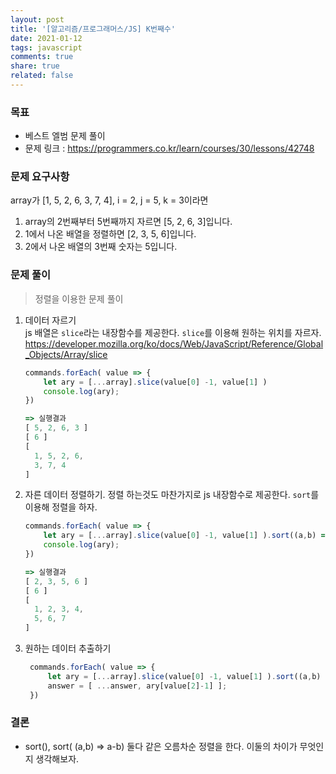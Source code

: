 ```yaml
---
layout: post
title: '[알고리즘/프로그래머스/JS] K번째수'
date: 2021-01-12
tags: javascript  
comments: true
share: true
related: false
---
```


### 목표
* 베스트 엘범 문제 풀이  
* 문제 링크 : https://programmers.co.kr/learn/courses/30/lessons/42748

### 문제 요구사항 
 array가 [1, 5, 2, 6, 3, 7, 4], i = 2, j = 5, k = 3이라면

1. array의 2번째부터 5번째까지 자르면 [5, 2, 6, 3]입니다.
2. 1에서 나온 배열을 정렬하면 [2, 3, 5, 6]입니다.
3. 2에서 나온 배열의 3번째 숫자는 5입니다.

### 문제 풀이

> 정렬을 이용한 문제 풀이 

1. 데이터 자르기   
   js 배열은 `slice`라는 내장함수를 제공한다. `slice`를 이용해 원하는 위치를 자르자.  https://developer.mozilla.org/ko/docs/Web/JavaScript/Reference/Global_Objects/Array/slice
    ```js
    commands.forEach( value => {
        let ary = [...array].slice(value[0] -1, value[1] )
        console.log(ary);
    })

    => 실행결과 
    [ 5, 2, 6, 3 ]
    [ 6 ]
    [
      1, 5, 2, 6,
      3, 7, 4
    ]
    ```
2. 자른 데이터 정렬하기. 
   정렬 하는것도 마찬가지로 js 내장함수로 제공한다. `sort`를 이용해 정렬을 하자. 

    ```js
    commands.forEach( value => {
        let ary = [...array].slice(value[0] -1, value[1] ).sort((a,b) => a-b);
        console.log(ary);
    })

    => 실행결과 
    [ 2, 3, 5, 6 ]
    [ 6 ]
    [
      1, 2, 3, 4,
      5, 6, 7
    ]
    ```
3. 원하는 데이터 추출하기 
   ```js
    commands.forEach( value => {
        let ary = [...array].slice(value[0] -1, value[1] ).sort((a,b) => a-b);
        answer = [ ...answer, ary[value[2]-1] ];
    })
    ```

### 결론
* sort(), sort( (a,b) => a-b) 둘다 같은 오름차순 정렬을 한다. 이둘의 차이가 무엇인지 생각해보자. 
